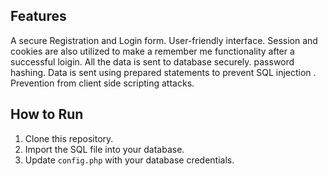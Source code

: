 ## Features
A secure Registration and Login form.
User-friendly interface.
Session and cookies are also utilized to make a remember me functionality after a successful loigin.
All the data is sent to database securely.
password hashing.
Data is sent using prepared statements to prevent SQL injection .
Prevention from client side scripting attacks.
## How to Run  
1. Clone this repository.  
2. Import the SQL file into your database.  
3. Update `config.php` with your database credentials.  
